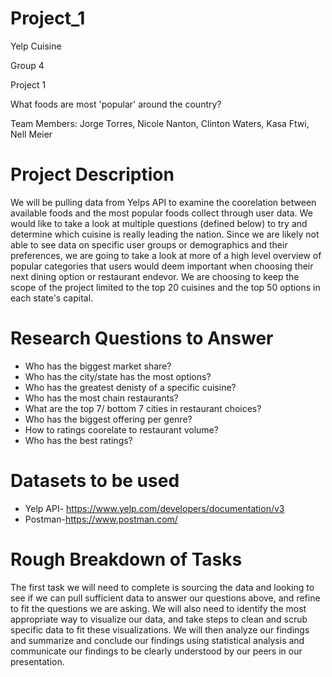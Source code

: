 # Project_1
Yelp Cuisine

Group 4

Project 1

What foods are most 'popular' around the country?

Team Members: Jorge Torres, Nicole Nanton, Clinton Waters, Kasa Ftwi, Nell Meier

# Project Description
We will be pulling data from Yelps API to examine the coorelation between available foods and the most popular foods collect through user data. We would like to take a look at multiple questions (defined below) to try and determine which cuisine is really leading the nation.  Since we are likely not able to see data on specific user groups or demographics and their preferences, we are going to take a look at more of a high level overview of popular categories that users would deem important when choosing their next dining option or restaurant endevor.  We are choosing to keep the scope of the project limited to the top 20 cuisines and the top 50 options in each state's capital.  

# Research Questions to Answer

* Who has the biggest market share?
* Who has the city/state has the most options?
* Who has the greatest denisty of a specific cuisine?
* Who has the most chain restaurants?
* What are the top 7/ bottom 7 cities in restaurant choices?
* Who has the biggest offering per genre?
* How to ratings coorelate to restaurant volume? 
* Who has the best ratings?
	
# Datasets to be used
* Yelp API- https://www.yelp.com/developers/documentation/v3
* Postman-https://www.postman.com/

# Rough Breakdown of Tasks

The first task we will need to complete is sourcing the data and looking to see if we can pull sufficient data to answer our questions above, and refine to fit the questions we are asking.  We will also need to identify the most appropriate way to visualize our data, and take steps to clean and scrub specific data to fit these visualizations. We will then analyze our findings and summarize and conclude our findings using statistical analysis and communicate our findings to be clearly understood by our peers in our presentation.


